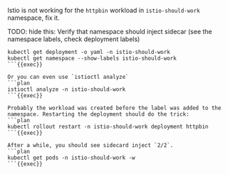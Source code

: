 Istio is not working for the `httpbin` workload in `istio-should-work` namespace, fix it.

TODO: hide this:
Verify that namespace should inject sidecar (see the namespace labels, check deployment labels)

```plan
kubectl get deployment -o yaml -n istio-should-work
kubectl get namespace --show-labels istio-should-work
```{{exec}}

Or you can even use `istioctl analyze`
```plan
istioctl analyze -n istio-should-work
```{{exec}}

Probably the workload was created before the label was added to the namespace. Restarting the deployment should do the trick:
```plan
kubectl rollout restart -n istio-should-work deployment httpbin
```{{exec}}

After a while, you should see sidecard inject `2/2`.
```plan
kubectl get pods -n istio-should-work -w
```{{exec}}